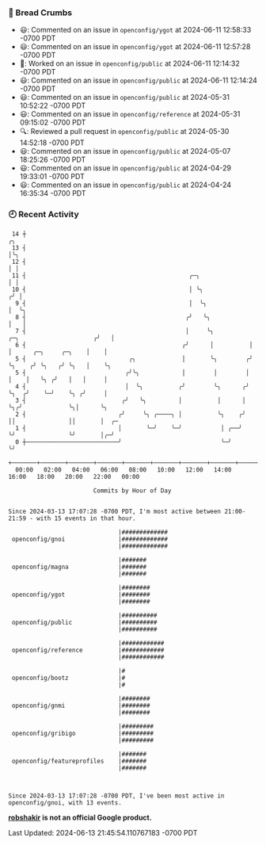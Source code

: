 ### 🍞 Bread Crumbs

 * 😃: Commented on an issue in `openconfig/ygot` at 2024-06-11 12:58:33 -0700 PDT
 * 😃: Commented on an issue in `openconfig/ygot` at 2024-06-11 12:57:28 -0700 PDT
 * 👀: Worked on an issue in `openconfig/public` at 2024-06-11 12:14:32 -0700 PDT
 * 😃: Commented on an issue in `openconfig/public` at 2024-06-11 12:14:24 -0700 PDT
 * 😃: Commented on an issue in `openconfig/public` at 2024-05-31 10:52:22 -0700 PDT
 * 😃: Commented on an issue in `openconfig/reference` at 2024-05-31 09:15:02 -0700 PDT
 * 🔍: Reviewed a pull request in  `openconfig/public` at 2024-05-30 14:52:18 -0700 PDT
 * 😃: Commented on an issue in `openconfig/public` at 2024-05-07 18:25:26 -0700 PDT
 * 😃: Commented on an issue in `openconfig/public` at 2024-04-29 19:33:01 -0700 PDT
 * 😃: Commented on an issue in `openconfig/public` at 2024-04-24 16:35:34 -0700 PDT

### 🕘 Recent Activity
```
 14 ┼                                                                                         ╭╮
 13 ┤                                                                                         │╰╮
 12 ┤                                                                                         │ │
 11 ┤                                              ╭─╮                                        │ │
 10 ┤                                              │ ╰╮                                      ╭╯ │
  9 ┤                                              │  ╰╮                                     │  ╰╮
  8 ┤                                             ╭╯   ╰╮                                    │   │
  7 ┤                                             │     ╰╮          ╭─╮                     ╭╯   │
  6 ┤                                            ╭╯      │          │ │      ╭─╮     ╭─╮    │    │
  5 ┤                             ╭╮             │       ╰╮        ╭╯ ╰╮    ╭╯ ╰╮   ╭╯ ╰╮   │    ╰╮
  5 ┤                            ╭╯╰╮            │        │        │   │    │   ╰╮ ╭╯   │   │     │
  4 ┤                            │  ╰╮          ╭╯        ╰╮      ╭╯   ╰╮  ╭╯    ╰─╯    ╰╮ ╭╯     │
  3 ┤                           ╭╯   ╰╮         │          │      │     ╰╮╭╯             ╰╮│      ╰╮
  2 ┤                          ╭╯     ╰╮ ╭────╮ │          ╰╮    ╭╯      ││               ││       │  ╭─
  1 ┤                          │       ╰─╯    ╰─╯           │ ╭──╯       ╰╯               ╰╯       │╭─╯
  0 ┼──────────────────────────╯                            ╰─╯                                    ╰╯
    +───────+───────+───────+───────+───────+───────+───────+───────+───────+───────+───────+───────+────
  00:00   02:00   04:00   06:00   08:00   10:00   12:00   14:00   16:00   18:00   20:00   22:00   00:00   

						Commits by Hour of Day


Since 2024-03-13 17:07:28 -0700 PDT, I'm most active between 21:00-21:59 - with 15 events in that hour.

```



```
                               |#############
 openconfig/gnoi               |#############
                               |#############

                               |#######
 openconfig/magna              |#######
                               |#######

                               |########
 openconfig/ygot               |########
                               |########

                               |##########
 openconfig/public             |##########
                               |##########

                               |############
 openconfig/reference          |############
                               |############

                               |#
 openconfig/bootz              |#
                               |#

                               |########
 openconfig/gnmi               |########
                               |########

                               |#########
 openconfig/gribigo            |#########
                               |#########

                               |#######
 openconfig/featureprofiles    |#######
                               |#######



Since 2024-03-13 17:07:28 -0700 PDT, I've been most active in openconfig/gnoi, with 13 events.

```
**[robshakir](mailto:robjs@google.com) is not an official Google product.**  


Last Updated: 2024-06-13 21:45:54.110767183 -0700 PDT
